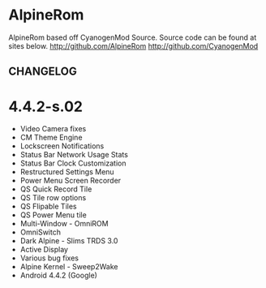 AlpineRom
=========

AlpineRom based off CyanogenMod Source.
Source code can be found at sites below.
http://github.com/AlpineRom
http://github.com/CyanogenMod

CHANGELOG
---------------------
# 4.4.2-s.02
* Video Camera fixes
* CM Theme Engine
* Lockscreen Notifications
* Status Bar Network Usage Stats 
* Status Bar Clock Customization
* Restructured Settings Menu
* Power Menu Screen Recorder
* QS Quick Record Tile
* QS Tile row options
* QS Flipable Tiles
* QS Power Menu tile
* Multi-Window - OmniROM
* OmniSwitch
* Dark Alpine - Slims TRDS 3.0
* Active Display
* Various bug fixes
* Alpine Kernel - Sweep2Wake
* Android 4.4.2 (Google)

